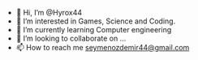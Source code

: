 - 👋 Hi, I’m @Hyrox44
- 👀 I’m interested in Games, Science and Coding.
- 🌱 I’m currently learning Computer engineering
- 💞️ I’m looking to collaborate on ...
- 📫 How to reach me seymenozdemir44@gmail.com

<!---
Hyrox44/Hyrox44 is a ✨ special ✨ repository because its `README.md` (this file) appears on your GitHub profile.
You can click the Preview link to take a look at your changes.
--->
